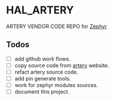 # HAL_ARTERY

ARTERY VENDOR CODE REPO for [Zephyr](https://www.zephyrproject.org/)

## Todos

- [ ] add github work flows.
- [ ] copy source code from [artery](https://www.arterytek.com) website.
- [ ] refact artery source code.
- [ ] add pin generate tools.
- [ ] work for zephyr modules sources.
- [ ] document this project.
